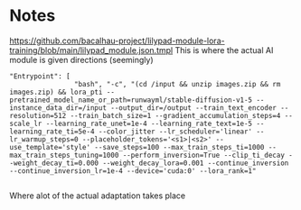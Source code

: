 # Notes
https://github.com/bacalhau-project/lilypad-module-lora-training/blob/main/lilypad_module.json.tmpl
This is where the actual AI module is given directions (seemingly)

```
"Entrypoint": [
                "bash", "-c", "(cd /input && unzip images.zip && rm images.zip) && lora_pti --pretrained_model_name_or_path=runwayml/stable-diffusion-v1-5 --instance_data_dir=/input --output_dir=/output --train_text_encoder --resolution=512 --train_batch_size=1 --gradient_accumulation_steps=4 --scale_lr --learning_rate_unet=1e-4 --learning_rate_text=1e-5 --learning_rate_ti=5e-4 --color_jitter --lr_scheduler='linear' --lr_warmup_steps=0 --placeholder_tokens='<s1>|<s2>' --use_template='style' --save_steps=100 --max_train_steps_ti=1000 --max_train_steps_tuning=1000 --perform_inversion=True --clip_ti_decay --weight_decay_ti=0.000 --weight_decay_lora=0.001 --continue_inversion --continue_inversion_lr=1e-4 --device='cuda:0' --lora_rank=1"


```
Where alot of the actual adaptation takes place
